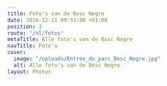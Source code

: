 ```yaml
---
title: Foto's van de Bosc Negre
date: 2016-12-11 09:53:00 +01:00
position: 3
route: "/nl/fotos"
metaTitle: Alle foto's van de Bosc Negre
navTitle: Foto's
cover:
  image: "/uploads/Entree_du_parc_Bosc_Negre.jpg"
  alt: Alle foto's van de Bosc Negre
layout: Photos
---
```


